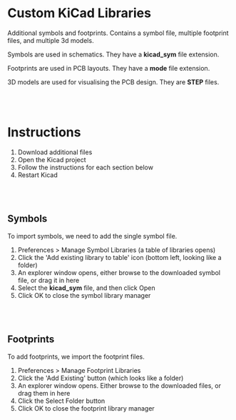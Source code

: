 # Custom KiCad Libraries

Additional symbols and footprints. Contains a symbol file, multiple footprint files, and multiple 3d models.

Symbols are used in schematics. They have a **kicad_sym** file extension.

Footprints are used in PCB layouts. They have a **mode** file extension.

3D models are used for visualising the PCB design. They are **STEP** files.


</br></br>
# Instructions
1. Download additional files
2. Open the Kicad project
3. Follow the instructions for each section below
4. Restart Kicad


</br></br>
## Symbols
To import symbols, we need to add the single symbol file.

1. Preferences > Manage Symbol Libraries (a table of libraries opens)
2. Click the 'Add existing library to table' icon (bottom left, looking like a folder)
3. An explorer window opens, either browse to the downloaded symbol file, or drag it in here
4. Select the **kicad_sym** file, and then click Open
5. Click OK to close the symbol library manager


</br></br>
## Footprints
To add footprints, we import the footprint files.

1. Preferences > Manage Footprint Libraries
2. Click the 'Add Existing' button (which looks like a folder)
3. An explorer window opens. Either browse to the downloaded files, or drag them in here
4. Click the Select Folder button
5. Click OK to close the footprint library manager

